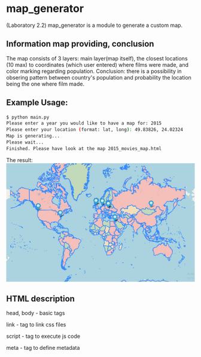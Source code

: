 # map_generator
(Laboratory 2.2)
map_generator is a module to generate a custom map.

## Information map providing, conclusion
The map consists of 3 layers: main layer(map itself), the closest locations (10 max) to
coordinates (which user entered) where films were made, and color marking regarding population.
Conclusion: there is a possibility in obsering pattern between country's population and
probability the location being the one where film made.

## Example Usage:
```bash
$ python main.py
Please enter a year you would like to have a map for: 2015
Please enter your location (format: lat, long): 49.83826, 24.02324
Map is generating...
Please wait...
Finished. Please have look at the map 2015_movies_map.html
```
The result:
![Example output](example.jpg)

## HTML description
head, body - basic tags

link - tag to link css files

script - tag to execute js code

meta - tag to define metadata

